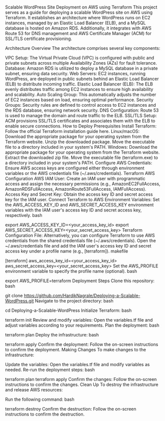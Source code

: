 Scalable WordPress Site Deployment on AWS using Terraform
This project serves as a guide for deploying a scalable WordPress site on AWS using Terraform. It establishes an architecture where WordPress runs on EC2 instances, managed by an Elastic Load Balancer (ELB), and a MySQL database is hosted on Amazon RDS. Additionally, it integrates with AWS Route 53 for DNS management and AWS Certificate Manager (ACM) for SSL/TLS certificate provisioning.

Architecture Overview
The architecture comprises several key components:

VPC Setup: The Virtual Private Cloud (VPC) is configured with public and private subnets across multiple Availability Zones (AZs) for fault tolerance.
Database: Amazon RDS is utilized to deploy a MySQL database in a private subnet, ensuring data security.
Web Servers: EC2 instances, running WordPress, are deployed in public subnets behind an Elastic Load Balancer (ELB) to distribute incoming traffic.
Elastic Load Balancer (ELB): The ELB evenly distributes traffic among EC2 instances to ensure high availability and scalability.
Auto Scaling Group: This automatically adjusts the number of EC2 instances based on load, ensuring optimal performance.
Security Groups: Security rules are defined to control access to EC2 instances and the RDS database, ensuring network security.
DNS Configuration: Route 53 is used to manage the domain and route traffic to the ELB.
SSL/TLS Setup: ACM provisions SSL/TLS certificates and associates them with the ELB to enable secure connections.
How to Deploy
Prerequisites
Install Terraform: Follow the official Terraform installation guide here.
Linux/macOS:
Download the appropriate package for your operating system from the Terraform website.
Unzip the downloaded package.
Move the executable file to a directory included in your system's PATH.
Windows:
Download the appropriate package for your operating system from the Terraform website.
Extract the downloaded zip file.
Move the executable file (terraform.exe) to a directory included in your system's PATH.
Configure AWS Credentials: Ensure AWS access keys are configured either through environment variables or the AWS credentials file (~/.aws/credentials).
Terraform AWS Configuration
AWS IAM User: Create an IAM user with programmatic access and assign the necessary permissions (e.g., AmazonEC2FullAccess, AmazonRDSFullAccess, AmazonRoute53FullAccess, IAMFullAccess).
Access Key and Secret Key: Obtain the access key ID and secret access key for the IAM user.
Connect Terraform to AWS
Environment Variables:
Set the AWS_ACCESS_KEY_ID and AWS_SECRET_ACCESS_KEY environment variables with the IAM user's access key ID and secret access key, respectively.
bash

export AWS_ACCESS_KEY_ID=<your_access_key_id>
export AWS_SECRET_ACCESS_KEY=<your_secret_access_key>
Terraform Configuration File:
Alternatively, you can configure Terraform to use AWS credentials from the shared credentials file (~/.aws/credentials).
Open the ~/.aws/credentials file and add the IAM user's access key ID and secret access key under a profile name (e.g., [terraform]).
makefile

[terraform]
aws_access_key_id=<your_access_key_id>
aws_secret_access_key=<your_secret_access_key>
Set the AWS_PROFILE environment variable to specify the profile name (optional).
bash

export AWS_PROFILE=terraform
Deployment Steps
Clone this repository:
bash

git clone https://github.com/HardikNagrale/Deploying-a-Scalable-WordPress.git
Navigate to the project directory:
bash

cd Deploying-a-Scalable-WordPress
Initialize Terraform:
bash

terraform init
Review and modify variables: Open the variables.tf file and adjust variables according to your requirements.
Plan the deployment:
bash

terraform plan
Deploy the infrastructure:
bash

terraform apply
Confirm the deployment: Follow the on-screen instructions to confirm the deployment.
Making Changes
To make changes to the infrastructure:

Update the variables: Open the variables.tf file and modify variables as needed.
Re-run the deployment steps:
bash

terraform plan
terraform apply
Confirm the changes: Follow the on-screen instructions to confirm the changes.
Clean Up
To destroy the infrastructure and release AWS resources:

Run the following command:
bash

terraform destroy
Confirm the destruction: Follow the on-screen instructions to confirm the destruction.
